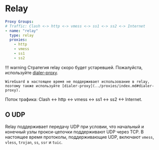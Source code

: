 # Relay

```{.yaml linenums="1"}
Proxy Groups:
# Traffic: Clash <-> http <-> vmess <-> ss1 <-> ss2 <-> Internet
- name: "relay"
  type: relay
  proxies:
    - http
    - vmess
    - ss1
    - ss2
```

!!! warning
    Стратегия relay скоро будет устаревшей. Пожалуйста, используйте [dialer-proxy](../proxies/index.md#dialer-proxy).

    WireGuard в настоящее время не поддерживает использование в relay, поэтому также используйте [dialer-proxy](../proxies/index.md#dialer-proxy).

Поток трафика: Clash <-> http <-> vmess <-> ss1 <-> ss2 <-> Internet.

## О UDP

Relay поддерживает передачу UDP при условии, что начальный и конечный узлы прокси-цепочки поддерживают UDP через TCP. В настоящее время протоколы, поддерживающие UDP, включают `vmess`, `vless`, `trojan`, `ss`, `ssr` и `tuic`. 